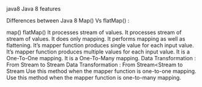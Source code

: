 java8
Java 8 features

Differences between Java 8 Map() Vs flatMap() :

map()																flatMap()
It processes stream of values.										It processes stream of stream of values.
It does only mapping.												It performs mapping as well as flattening.
It’s mapper function produces single value for each input value.	It’s mapper function produces multiple values for each input value.
It is a One-To-One mapping.											It is a One-To-Many mapping.
Data Transformation : From Stream to Stream							Data Transformation : From Stream<Stream to Stream
Use this method when the mapper function is one-to-one mapping.		Use this method when the mapper function is one-to-many mapping.